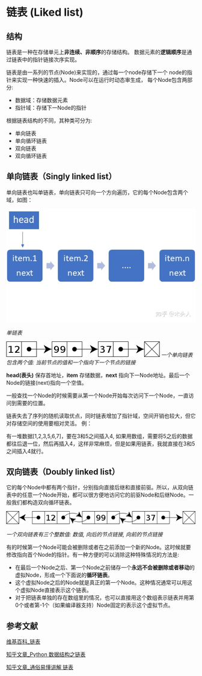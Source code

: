 # 链表 (Liked list)
## 结构
链表是一种在存储单元上**非连续、非顺序**的存储结构。
数据元素的**逻辑顺序**是通过链表中的指针链接次序实现。

链表是由一系列的节点(Node)来实现的，通过每一个node存储下一个
node的指针来实现一种快速的插入。Node可以在运行时动态审生成，
每个Node包含两部分: 
- 数据域：存储数据元素
- 指针域：存储下一Node的指针

根据链表结构的不同，其种类可分为:
- 单向链表
- 单向循环链表
- 双向链表
- 双向循环链表

## 单向链表（Singly linked list）
单向链表也叫单链表，单向链表只可向一个方向遍历，它的每个Node包含两个域，如图：

![fig_singly](figures/2021-04-11-16-59-52.png)

*单链表*

![fig_singly_wiki](figures/2021-04-11-17-23-40.png)
*一个单向链表包含两个值: 当前节点的值和一个指向下一个节点的链接*

**head(表头)** 保存首地址，**item** 存储数据，**next** 指向下一Node地址。最后一个Node的链接(next)指向一个空值。

一般查找一个Node的时候需要从第一个Node开始每次访问下一个Node，一直访问到需要的位置。

链表失去了序列的随机读取优点，同时链表增加了指针域，空间开销也较大，但它对存储空间的使用要相对灵活。
例：

有一堆数据[1,2,3,5,6,7]，要在3和5之间插入4, 如果用数组，需要将5之后的数据都往后退一位，然后再插入4，这样非常麻烦，但是如果用链表，我就直接在3和5之间插入4就行。
<!-- [单链表](target "optional text") -->


## 双向链表（Doubly linked list）
它的每个Node中都有两个指针，分别指向直接后继和直接前驱。所以，从双向链表中的任意一个Node开始，都可以很方便地访问它的前驱Node和后继Node。一般我们都构造双向循环链表。

![](figures/2021-04-11-17-39-42.png)

*一个双向链表有三个整数值: 数值, 向后的节点链接, 向前的节点链接*

有的时候第一个Node可能会被删除或者在之前添加一个新的Node。这时候就要修改指向首个Node的指针。有一种方便的可以消除这种特殊情况的方法是:

- 在最后一个Node之后、第一个Node之前储存一个**永远不会被删除或者移动**的虚拟Node，形成一个下面说的**循环链表**。
- 这个虚拟Node之后的Node就是真正的第一个Node。这种情况通常可以用这个虚拟Node直接表示这个链表。
- 对于把链表单独的存在数组里的情况，也可以直接用这个数组表示链表并用第0个或者第-1个（如果编译器支持）Node固定的表示这个虚拟节点。


## 参考文献
[维基百科_链表](https://zh.wikipedia.org/wiki/%E9%93%BE%E8%A1%A8)

[知乎文章_Python 数据结构之链表](https://zhuanlan.zhihu.com/p/60057180)

[知乎文章_通俗易懂讲解 链表](https://zhuanlan.zhihu.com/p/29627391)

